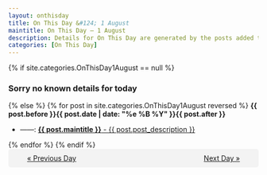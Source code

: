 ```yaml
---
layout: onthisday
title: On This Day &#124; 1 August
maintitle: On This Day — 1 August
description: Details for On This Day are generated by the posts added to the website so the content is subject to changes/updates over time.
categories: [On This Day]
---
```


{% if site.categories.OnThisDay1August == null %}
<h3>Sorry no known details for today</h3>
{% else %}
{% for post in site.categories.OnThisDay1August reversed %}
<strong>{{ post.before }}{{ post.date | date: "%e %B %Y" }}{{ post.after }}</strong>
<ul>
<li> ——: <a class="{{ post.class }}" href="{{ post.url }}"><strong>{{ post.maintitle }}</strong> - {{ post.post_description }}</a></li>
</ul>
{% endfor %}
{% endif %}

<div style="background-color: #f3f3f3; padding: 10px; border-radius: 5px; text-align: center; display: flex; justify-content: space-evenly;">
<a href="/onthisday/07/07-31">« Previous Day</a>
<span style="visibility:hidden;">[ Visit Leap Year February 29 ]</span>
<a href="/onthisday/08/08-02">Next Day »</a>
</div>
